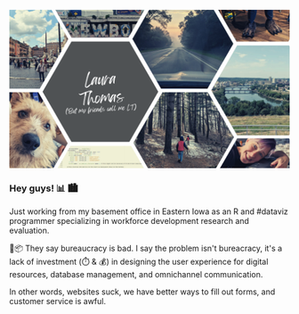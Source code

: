 ![github header](https://github.com/laura-182/laura-182/blob/main/header_3-19-2023.png)

### Hey guys! :bar_chart:	:cityscape:

Just working from my basement office in Eastern Iowa as an R and #dataviz programmer specializing in workforce development research and evaluation.

🧼:package:
They say bureaucracy is bad. I say the problem isn't bureacracy, it's a lack of investment (:stopwatch: & 💰) in designing the user experience for digital resources, database management, and omnichannel communication.

In other words, websites suck, we have better ways to fill out forms, and customer service is awful.

<!--
R Packages I'm Interested In and :heavy_check_mark:	 Currently Using in Projects...
- [x] blscrapeR
- [x] tidycensus
- [x] tigris
- [x] googlesheets4
- [x] kableExtra
- [ ] bookdown
- [x] blogdown
- [x] shiny
- [x] box
- [x] golem
- [x] flexdashboard
- [x] janitor
- [x] openxlsx


**laura-182/laura-182** is a ✨ _special_ ✨ repository because its `README.md` (this file) appears on your GitHub profile.

Here are some ideas to get you started:

- 🔭 I’m currently working on ...
- 🌱 I’m currently learning ...
- 👯 I’m looking to collaborate on ...
- 🤔 I’m looking for help with ...
- 💬 Ask me about ...
- 📫 How to reach me: ...
- 😄 Pronouns: ...
- ⚡ Fun fact: ...
-->
